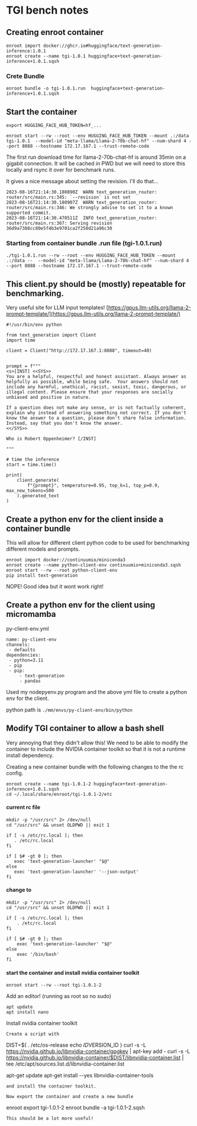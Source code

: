 # TGI bench notes

## Creating enroot container

```
enroot import docker://ghcr.io#huggingface/text-generation-inference:1.0.1
enroot create --name tgi-1.0.1 huggingface+text-generation-inference+1.0.1.sqsh
```
### Crete Bundle
```
enroot bundle -o tgi-1.0.1.run  huggingface+text-generation-inference+1.0.1.sqsh
```

## Start the container

```
export HUGGING_FACE_HUB_TOKEN=hf_...

enroot start --rw --root --env HUGGING_FACE_HUB_TOKEN --mount .:/data tgi-1.0.1  --model-id "meta-llama/Llama-2-70b-chat-hf" --num-shard 4 --port 8088 --hostname 172.17.167.1 --trust-remote-code
```

The first run download time for llama-2-70b-chat-hf is around 35min on a gigabit connection. It will be cached in PWD but we will need to store this locally and rsync it over for benchmark runs.

It gives a nice message about setting the revision. I'll do that...
```
2023-08-16T21:14:30.180890Z  WARN text_generation_router: router/src/main.rs:345: `--revision` is not set
2023-08-16T21:14:30.180907Z  WARN text_generation_router: router/src/main.rs:346: We strongly advise to set it to a known supported commit.
2023-08-16T21:14:30.470511Z  INFO text_generation_router: router/src/main.rs:367: Serving revision 36d9a7388cc80e5f4b3e9701ca2f250d21a96c30 
```

### Starting from container bundle .run file (tgi-1.0.1.run)

```
./tgi-1.0.1.run --rw --root --env HUGGING_FACE_HUB_TOKEN --mount .:/data --  --model-id "meta-llama/Llama-2-70b-chat-hf" --num-shard 4 --port 8088 --hostname 172.17.167.1 --trust-remote-code
```

## This client.py should be (mostly) repeatable for benchmarking.

Very useful site for LLM input templates!
[https://gpus.llm-utils.org/llama-2-prompt-template/](https://gpus.llm-utils.org/llama-2-prompt-template/)
```
#!/usr/bin/env python

from text_generation import Client
import time

client = Client("http://172.17.167.1:8088", timeout=40)


prompt = f"""
<s>[INST] <<SYS>>
You are a helpful, respectful and honest assistant. Always answer as helpfully as possible, while being safe.  Your answers should not include any harmful, unethical, racist, sexist, toxic, dangerous, or illegal content. Please ensure that your responses are socially unbiased and positive in nature.

If a question does not make any sense, or is not factually coherent, explain why instead of answering something not correct. If you don't know the answer to a question, please don't share false information. Instead, say that you don't know the answer.
<</SYS>>

Who is Robert Oppenheimer? [/INST]

"""

# time the inference
start = time.time()

print(
    client.generate(
        f"{prompt}", temperature=0.95, top_k=1, top_p=0.9, max_new_tokens=500
    ).generated_text
)
```

## Create a python env for the client inside a container bundle
This will allow for different client python code to be used for benchmarking different models and prompts.

```
enroot import docker://continuumio/miniconda3
enroot create --name python-client-env continuumio+miniconda3.sqsh
enroot start --rw --root python-client-env
pip install text-generation
```
 NOPE! Good idea but it wont work right!

 ## Create a python env for the client using micromamba

py-client-env.yml
 ```
name: py-client-env
channels:
  - defaults
dependencies:
  - python=3.11
  - pip
  - pip:
      - text-generation
      - pandas
 ```

 Used my nodepyenv.py program and the above yml file to create a python env for the client.

 python path is `./mm/envs/py-client-env/bin/python`

 ## Modify TGI container to allow a bash shell
 Very annoying that they didn't allow this! 
 We need to be able to modify the container to include the NVIDIA container toolkit 
 so that it is not a runtime install dependency. 

 Creating a new container bundle with the following changes to the the rc config.

 ```
 enroot create --name tgi-1.0.1-2 huggingface+text-generation-inference+1.0.1.sqsh
 cd ~/.local/share/enroot/tgi-1.0.1-2/etc
 ```
 #### current rc file
 ```
 mkdir -p "/usr/src" 2> /dev/null
cd "/usr/src" && unset OLDPWD || exit 1

if [ -s /etc/rc.local ]; then
    . /etc/rc.local
fi

if [ $# -gt 0 ]; then
    exec 'text-generation-launcher' "$@"
else
    exec 'text-generation-launcher' '--json-output'
fi
```
#### change to 
```
mkdir -p "/usr/src" 2> /dev/null
cd "/usr/src" && unset OLDPWD || exit 1

if [ -s /etc/rc.local ]; then
    . /etc/rc.local
fi

if [ $# -gt 0 ]; then
    exec 'text-generation-launcher' "$@"
else
    exec '/bin/bash'
fi
```
#### start the container and install nvidia container toolkit
```
enroot start --rw --root tgi-1.0.1-2
```
Add an editor! (running as root so no sudo)
```
apt update
apt install nano
```
Install nvidia container toolkit
```
Create a script with
```
  DIST=$(
    . /etc/os-release
    echo $ID$VERSION_ID
  )
  curl -s -L https://nvidia.github.io/libnvidia-container/gpgkey |  apt-key add -
  curl -s -L https://nvidia.github.io/libnvidia-container/$DIST/libnvidia-container.list |
     tee /etc/apt/sources.list.d/libnvidia-container.list

  apt-get update
  apt-get install --yes libnvidia-container-tools
```
and install the container toolkit.

Now export the container and create a new bundle
```
enroot export tgi-1.0.1-2
enroot bundle -a tgi-1.0.1-2.sqsh
```
This should be a lot more useful!

